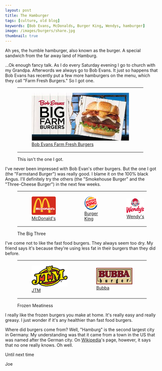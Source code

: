 ```yaml
---
layout: post
title: The Hamburger
tags: [culture, old blog]
keywords: [Bob Evans, McDonalds, Burger King, Wendys, hamburger]
image: /images/burgers/share.jpg
thumbnail: true
---
```


Ah yes, the humble hamburger, also known as the burger. A special sandwich from the far away land of Hamburg.

...Ok enough fancy talk. As I do every Saturday evening I go to church with my Grandpa. Afterwords we always go to Bob Evans. It just so happens that Bob Evans has recently put a few more hamburgers on the menu, which they call "Farm Fresh Burgers." So I got one.

<figure>
  <table>
    <tr><td>
      <figure>
        <img src="/images/burgers/bobevans.jpg" alt="Bob Evans Farm Fresh Burgers" />
        <figcaption ><a href="https://www.giftcardmall.com/store-gift-cards/bob-evans-gift-card">Bob Evans Farm Fresh Burgers</a></figcaption>
      </figure>
    </td></tr>
  </table>
  <figcaption >This isn't the one I got.</figcaption>
</figure>


I've never been impressed with Bob Evan's other burgers. But the one I got (the "Farmstand Burger") was really good. I blame it on the 100% black Angus. I'll definitely try the others (the "Smokehouse Burger" and the "Three-Cheese Burger") in the next few weeks.

<figure>
  <table>
    <tr><td style="width: 33%;">
      <figure>
        <img src="/images/burgers/McDonalds.gif" alt="McDonald's" />
        <figcaption ><a href="https://www.mcdonalds.com/us/en-us.html">McDonald's</a></figcaption>
      </figure>
    </td><td style="width: 33%;">
      <figure>
        <img src="/images/burgers/BurgerKing.gif" alt="Burger King" />
        <figcaption><a href="https://www.giftcardmall.com/e-gift-cards/burger-king-egift-card">Burger King</a></figcaption>
      </figure>
    </td><td style="width: 33%;">
      <figure>
        <img src="/images/burgers/Wendys.gif" alt="Wendy's" />
        <figcaption><a href="https://www.giftcardmall.com/store-gift-cards/wendys-gift-card">Wendy's</a></figcaption>
      </figure>
    </td></tr>
  </table>
  <figcaption >The Big Three</figcaption>
</figure>


I've come not to like the fast food burgers. They always seem too dry. My friend says it's because they're using less fat in their burgers than they did before.

<figure>
  <table>
    <tr><td style="width: 50%;">
      <figure>
        <img src="/images/burgers/jtm.gif" alt="JTM" />
        <figcaption ><a href="http://www.jtmfoodgroup.com">JTM</a></figcaption>
      </figure>
    </td><td style="width: 50%;">
      <figure>
        <img src="/images/burgers/bubba.jpg" alt="Bubba" />
        <figcaption><a href="https://bubbafoods.com/">Bubba</a></figcaption>
      </figure>
    </td></tr>
  </table>
  <figcaption >Frozen Meatiness</figcaption>
</figure>

I really like the frozen burgers you make at home. It's really easy and really greasy. I just wonder if it's any healthier than fast food burgers.

Where did burgers come from? Well, "Hamburg" is the second largest city in Germany. My understanding was that it came from a town in the US that was named after the German city. On [Wikipedia](https://en.wikipedia.org/wiki/Hamburger)'s page, however, it says that no one really knows. Oh well.

Until next time

Joe
